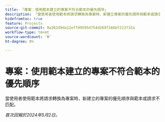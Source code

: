 ```yaml
---
title: 「專案：使用範本建立的專案不符合範本的優先順序」
description: 「當使用者使用範本將請求轉換為專案時，新建立專案的優先順序與範本或請求不匹配。」
hidefromtoc: true
feature: Projects
source-git-commit: 9a362d9da12ef7d95954754d269f166bf213732a
workflow-type: tm+mt
source-wordcount: '0'
ht-degree: 0%

---
```



# 專案：使用範本建立的專案不符合範本的優先順序

當使用者使用範本將請求轉換為專案時，新建立的專案的優先順序與範本或請求不匹配。

_首次回報於2024年5月2日。_


